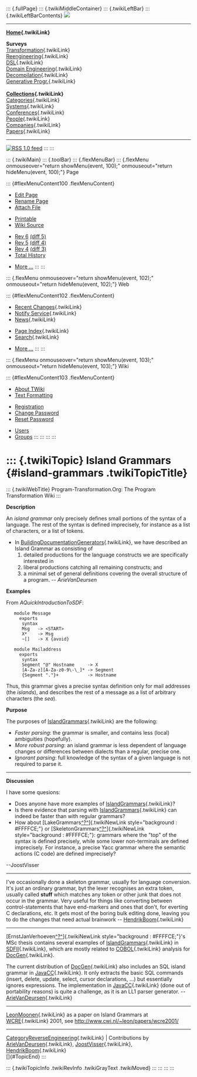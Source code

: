 ::: {.fullPage}
::: {.twikiMiddleContainer}
::: {.twikiLeftBar}
::: {.twikiLeftBarContents}
![](../pub/transformation.gif)

------------------------------------------------------------------------

**[Home](WebHome){.twikiLink}**

**Surveys**\
[Transformation](ProgramTransformation){.twikiLink}\
[Reengineering](ReengineeringWiki){.twikiLink}\
[DSL](DomainSpecificLanguages){.twikiLink}\
[Domain Engineering](DomainEngineering){.twikiLink}\
[Decompilation](DeCompilation){.twikiLink}\
[Generative Progr.](GenerativeProgrammingWiki){.twikiLink}\
\
**[Collections](CategoryCollection){.twikiLink}**\
[Categories](CategoryCategory){.twikiLink}\
[Systems](TransformationSystems){.twikiLink}\
[Conferences](TransformationConferences){.twikiLink}\
[People](TransformationPeople){.twikiLink}\
[Companies](TransformationCompanies){.twikiLink}\
[Papers](CategoryPaper){.twikiLink}

------------------------------------------------------------------------

[![](../pub/rss.gif "RSS 1.0 feed")](WebRss@skin=rss)
:::
:::

::: {.twikiMain}
::: {.toolBar}
::: {.flexMenuBar}
::: {.flexMenu onmouseover="return showMenu(event, 100);" onmouseout="return hideMenu(event, 100);"}
Page

::: {#flexMenuContent100 .flexMenuContent}
-   [Edit
    Page](http://www.program-transformation.org/edit/Transform/IslandGrammars?t=1536826499)
-   [Rename
    Page](http://www.program-transformation.org/rename/Transform/IslandGrammars)
-   [Attach
    File](http://www.program-transformation.org/attach/Transform/IslandGrammars)

<!-- -->

-   [Printable](http://www.program-transformation.org/view/Transform/IslandGrammars?skin=print.pattern)
-   [Wiki
    Source](http://www.program-transformation.org/view/Transform/IslandGrammars?skin=text&raw=on&contenttype=text/plain)

<!-- -->

-   [Rev
    6](http://www.program-transformation.org/view/Transform/IslandGrammars?rev=1.6)
    [(diff 5)](http://www.program-transformation.org/rdiff/Transform/IslandGrammars?rev1=1.6&rev2=1.5)
-   [Rev
    5](http://www.program-transformation.org/view/Transform/IslandGrammars?rev=1.5)
    [(diff 4)](http://www.program-transformation.org/rdiff/Transform/IslandGrammars?rev1=1.5&rev2=1.4)
-   [Rev
    4](http://www.program-transformation.org/view/Transform/IslandGrammars?rev=1.4)
    [(diff 3)](http://www.program-transformation.org/rdiff/Transform/IslandGrammars?rev1=1.4&rev2=1.3)
-   [Total
    History](http://www.program-transformation.org/rdiff/Transform/IslandGrammars)

<!-- -->

-   [More
    \...](http://www.program-transformation.org/oops/Transform/IslandGrammars?template=oopsmore&param1=1.6&param2=1.6)
:::
:::

::: {.flexMenu onmouseover="return showMenu(event, 102);" onmouseout="return hideMenu(event, 102);"}
Web

::: {#flexMenuContent102 .flexMenuContent}
-   [Recent Changes](WebChanges){.twikiLink}
-   [Notify Service](WebNotify){.twikiLink}
-   [News](WebNews){.twikiLink}

<!-- -->

-   [Page Index](WebIndex){.twikiLink}
-   [Search](WebSearch){.twikiLink}

<!-- -->

-   [More
    \...](http://www.program-transformation.org/oops/Transform/IslandGrammars?template=oopsmore&param1=1.6&param2=1.6)
:::
:::

::: {.flexMenu onmouseover="return showMenu(event, 103);" onmouseout="return hideMenu(event, 103);"}
Wiki

::: {#flexMenuContent103 .flexMenuContent}
-   [About
    TWiki](http://www.program-transformation.org/view/TWiki/WebHome)
-   [Text
    Formatting](http://www.program-transformation.org/view/TWiki/TextFormattingRules)

<!-- -->

-   [Registration](http://www.program-transformation.org/view/TWiki/TWikiRegistration)
-   [Change
    Password](http://www.program-transformation.org/view/TWiki/ChangePassword)
-   [Reset
    Password](http://www.program-transformation.org/view/TWiki/ResetPassword)

<!-- -->

-   [Users](http://www.program-transformation.org/view/Main/TWikiUsers)
-   [Groups](http://www.program-transformation.org/view/Main/TWikiGroups)
:::
:::
:::
:::

::: {.twikiTopic}
Island Grammars {#island-grammars .twikiTopicTitle}
===============

::: {.twikiWebTitle}
Program-Transformation.Org: The Program Transformation Wiki
:::

**Description**

An *island grammar* only precisely defines small portions of the syntax
of a language. The rest of the syntax is defined imprecisely, for
instance as a list of characters, or a list of tokens.

-   In
    [BuildingDocumentationGenerators](BuildingDocumentationGenerators){.twikiLink},
    we have described an Island Grammar as consisting of
    1.  detailed productions for the language constructs we are
        specifically interested in
    2.  liberal productions catching all remaining constructs; and
    3.  a minimal set of general definitions covering the overall
        structure of a program. \-- *ArieVanDeursen*

**Examples**

From *AQuickIntroductionToSDF*:

       module Message
         exports
          syntax
          Msg   -> <START>
          X*    -> Msg
          ~[]   -> X {avoid}

       module Mailaddress
         exports
          syntax
          Segment "@" Hostname     -> X
          [A-Za-z][A-Za-z0-9\-\_]* -> Segment
          {Segment "."}+           -> Hostname

Thus, this grammar gives a precise syntax definition only for mail
addresses (the *islands*), and describes the rest of a message as a list
of arbitrary characters (the *sea*).

**Purpose**

The purposes of [IslandGrammars](IslandGrammars){.twikiLink} are the
following:

-   *Faster parsing*: the grammar is smaller, and contains less (local)
    ambiguities (hopefully).
-   *More robust parsing*: an island grammar is less dependent of
    language changes or differences between dialects than a regular,
    precise one.
-   *Ignorant parsing*: full knowledge of the syntax of a given language
    is not required to parse it.

------------------------------------------------------------------------

**Discussion**

I have some quesions:

-   Does anyone have more examples of
    [IslandGrammars](IslandGrammars){.twikiLink}?
-   Is there evidence that parsing with
    [IslandGrammars](IslandGrammars){.twikiLink} can indeed be faster
    than with regular grammars?
-   How about
    [LakeGrammars[^?^](http://www.program-transformation.org/edit/Transform/LakeGrammars?topicparent=Transform.IslandGrammars)]{.twikiNewLink
    style="background : #FFFFCE;"} or
    [SkeletonGrammars[^?^](http://www.program-transformation.org/edit/Transform/SkeletonGrammars?topicparent=Transform.IslandGrammars)]{.twikiNewLink
    style="background : #FFFFCE;"}: grammars where the \"top\" of the
    syntax is defined precisely, while some lower non-terminals are
    defined imprecisely. For instance, a precise Yacc grammar where the
    semantic actions (C code) are defined imprecisely?

\--JoostVisser

------------------------------------------------------------------------

I\'ve occasionally done a skeleton grammar, usually for language
conversion. It\'s just an ordinary grammar, byt the lexer recognises an
extra token, usually called **stuff** which matches any token or other
junk that does not occur in the grammar. Very useful for things like
converting between control-statements that have end-markers and ones
that don\'t, for everting C declarations, etc. It gets most of the
boring bulk editing done, leaving you to do the changes that need actual
brainwork \-- [HendrikBoom](../Main/HendrikBoom){.twikiLink}

------------------------------------------------------------------------

[ErnstJanVerhoeven[^?^](http://www.program-transformation.org/edit/Transform/ErnstJanVerhoeven?topicparent=Transform.IslandGrammars)]{.twikiNewLink
style="background : #FFFFCE;"}\'s MSc thesis contains several examples
of [IslandGrammars](IslandGrammars){.twikiLink} in
[SDFII](SDFII){.twikiLink}, which are mostly related to
[COBOL](COBOL){.twikiLink} analysis for [DocGen](DocGen){.twikiLink}.

The current distribution of [DocGen](DocGen){.twikiLink} also includes
an SQL island grammar in [JavaCC](JavaCC){.twikiLink}. It only extracts
the basic SQL commands (insert, delete, update, select, cursor
declarations, \...) but essentially ignores expressions. The
implementation in [JavaCC](JavaCC){.twikiLink} (done out of portability
reasons) is quite a challenge, as it is an LL1 parser generator. \--
[ArieVanDeursen](ArieVanDeursen){.twikiLink}

------------------------------------------------------------------------

[LeonMoonen](LeonMoonen){.twikiLink} as a paper on Island Grammars at
[WCRE](WCRE){.twikiLink} 2001, see
<http://www.cwi.nl/~leon/papers/wcre2001/>

------------------------------------------------------------------------

[CategoryReverseEngineering](CategoryReverseEngineering){.twikiLink} \|
Contributions by [ArieVanDeursen](ArieVanDeursen){.twikiLink},
[JoostVisser](JoostVisser){.twikiLink},
[HendrikBoom](../Main/HendrikBoom){.twikiLink}\
[]{#TopicEnd}
:::

::: {.twikiTopicInfo .twikiRevInfo .twikiGrayText .twikiMoved}
:::
:::
:::
:::
